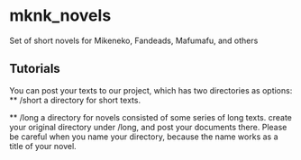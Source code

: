 # mknk_novels
Set of short novels for Mikeneko, Fandeads, Mafumafu, and others  
## Tutorials  
You can post your texts to our project, which has two directories as options:  
** /short
  a directory for short texts.  

** /long
  a directory for novels consisted of some series of long texts.
  create your original directory under /long, and post your documents there.
  Please be careful when you name your directory, 
  because the name works as a title of your novel.
